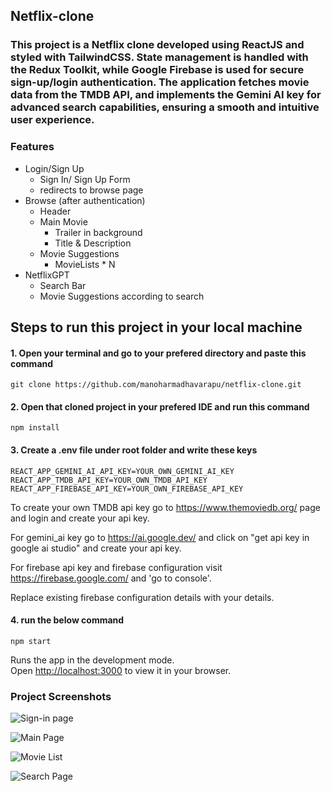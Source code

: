 ## Netflix-clone

### This project is a Netflix clone developed using ReactJS and styled with TailwindCSS. State management is handled with the Redux Toolkit, while Google Firebase is used for secure sign-up/login authentication. The application fetches movie data from the TMDB API, and implements the Gemini AI key for advanced search capabilities, ensuring a smooth and intuitive user experience.


### Features

- Login/Sign Up 
    - Sign In/ Sign Up Form
    - redirects to browse page
- Browse (after authentication)
    - Header
    - Main Movie
        - Trailer in background
        - Title & Description
    - Movie Suggestions
        - MovieLists * N
- NetflixGPT
    - Search Bar
    - Movie Suggestions according to search

## Steps to run this project in your local machine

#### 1. Open your terminal and go to your prefered directory and paste this command
`git clone https://github.com/manoharmadhavarapu/netflix-clone.git`


#### 2. Open that cloned project in your prefered IDE and run this command
`npm install` 

#### 3. Create a .env file under root folder and write these keys
`REACT_APP_GEMINI_AI_API_KEY=YOUR_OWN_GEMINI_AI_KEY`
`REACT_APP_TMDB_API_KEY=YOUR_OWN_TMDB_API_KEY`
`REACT_APP_FIREBASE_API_KEY=YOUR_OWN_FIREBASE_API_KEY`

To create your own TMDB api key go to https://www.themoviedb.org/ page and login and create your api key.

For gemini_ai key go to https://ai.google.dev/ and click on "get api key in google ai studio" and create your api key.

For firebase api key and firebase configuration visit  https://firebase.google.com/ and 'go to console'. 

Replace existing firebase configuration details with your details.

#### 4. run the below command
`npm start`

Runs the app in the development mode.\
Open [http://localhost:3000](http://localhost:3000) to view it in your browser.

### Project Screenshots


![Sign-in page](https://github.com/manoharmadhavarapu/netflix-clone/assets/147366931/268728e4-e4f8-4d3d-8986-0e64f492a528)

![Main Page](https://github.com/manoharmadhavarapu/netflix-clone/assets/147366931/65f00430-8e57-4bd4-b991-bd4558855c5c)

![Movie List](https://github.com/manoharmadhavarapu/netflix-clone/assets/147366931/9cd367dc-0b10-40ff-914c-c534d986ff96)

![Search Page](https://github.com/manoharmadhavarapu/netflix-clone/assets/147366931/e1b961f1-b40f-4ac0-9d83-5aa62a3d071a)
